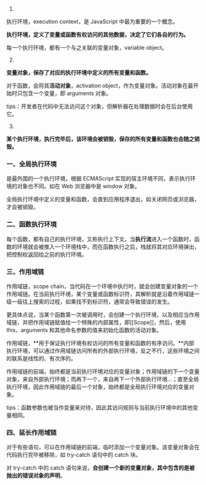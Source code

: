 1. 

执行环境，execution context，是 JavaScript 中最为重要的一个概念。

**执行环境，定义了变量或函数有权访问的其他数据，决定了它们各自的行为。**

每一个执行环境，都有一个与之关联的变量对象，variable object。


2. 

**变量对象，保存了对应的执行环境中定义的所有变量和函数。**

对于函数，会将其**活动对象**，activation object，作为变量对象。活动对象在最开始时只包含一个变量，即 arguments 对象。

tips：开发者在代码中无法访问这个对象，但解析器在处理数据时会在后台使用它。


3. 

**某个执行环境，执行完毕后，该环境会被销毁，保存的所有变量和函数也会随之销毁。**


### 一、全局执行环境

是最外围的一个执行环境，根据 ECMAScript 实现的宿主环境不同，表示执行环境的对象也不同。如在 Web 浏览器中是 window 对象。

全局执行环境中定义的变量和函数，会直到应用程序退出，如关闭网页或浏览器，才会被销毁。


### 二、函数执行环境

每个函数，都有自己的执行环境，又称执行上下文，当**执行流**进入一个函数时，函数的环境就会被推入一个环境栈中，而在函数执行之后，栈就将其对应环境弹出，把控制权返回给之前的执行环境。


### 三、作用域链

作用域链，scope chain，当代码在一个环境中执行时，就会创建变量对象的一个作用域链。在当前执行环境，某个变量或函数标识符，其解析就是沿着作用域链一级一级往上搜索的过程，如果找不到标识符，通常会导致错误的发生。

更具体点说，当某个函数第一次被调用时，会创建一个执行环境，以及相应当作用域链，并把作用域链赋值给一个特殊的内部属性，即\[\[Scope\]\]，然后，使用 this、arguments 和其他命名参数的值来初始化函数的活动对象。

作用域链，**用于保证执行环境有权访问的所有变量和函数的有序访问。**内部执行环境，可以通过作用域链访问所有的外部执行环境，反之不行，这些环境之间的联系是线性的、有次序的。

作用域链的前端，始终都是当前执行环境对应的变量对象；作用域链的下一个变量对象，来自外部执行环境；而再下一个，来自再下一个外部执行环境...；直至全局执行环境，因此作用域链的最后一个对象，始终都是全局执行环境对应的变量对象。

tips：函数参数也被当作变量来对待，因此其访问规则与当前执行环境中的其他变量相同。


### 四、延长作用域链

对于有些语句，可以在作用域链的前端，临时添加一个变量对象。该变量对象会在代码执行完毕被移除，如 try-catch 语句中的 catch 块。

对 try-catch 中的 catch 语句来说，**会创建一个新的变量对象，其中包含的是被抛出的错误对象的声明**。


